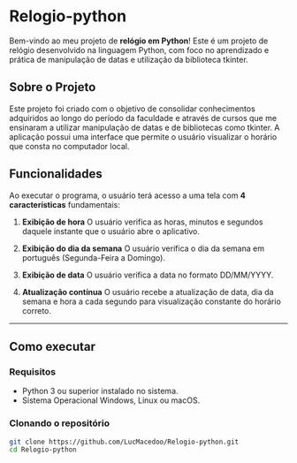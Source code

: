 # Relogio-python

Bem-vindo ao meu projeto de **relógio em Python**! 
Este é um projeto de relógio desenvolvido na linguagem Python, com foco no aprendizado e prática de manipulação de datas e utilização da biblioteca tkinter.

## Sobre o Projeto

Este projeto foi criado com o objetivo de consolidar conhecimentos adquiridos ao longo do período da faculdade e através de cursos que me ensinaram a utilizar manipulação de datas e de bibliotecas como tkinter. A aplicação possui uma interface que permite o usuário visualizar o horário que consta no computador local.

## Funcionalidades

Ao executar o programa, o usuário terá acesso a uma tela com **4 características** fundamentais:

1. **Exibição de hora**
   O usuário verifica as horas, minutos e segundos daquele instante que o usuário abre o aplicativo.

2. **Exibição do dia da semana**
   O usuário verifica o dia da semana em português (Segunda-Feira a Domingo).

3. **Exibição de data**
   O usuário verifica a data no formato DD/MM/YYYY.

4. **Atualização contínua**
   O usuário recebe a atualização de data, dia da semana e hora a cada segundo para visualização constante do horário correto.

---

## Como executar

### Requisitos

- Python 3 ou superior instalado no sistema.
- Sistema Operacional Windows, Linux ou macOS.

### Clonando o repositório

```bash
git clone https://github.com/LucMacedoo/Relogio-python.git
cd Relogio-python

